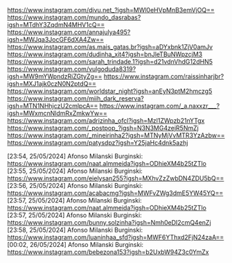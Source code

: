 https://www.instagram.com/divu.net_?igsh=MWl0eHVpMnB3emVjOQ==
https://www.instagram.com/mundo_dasrabas?igsh=MTdhY3ZqdmN4MHV1cQ==
https://www.instagram.com/annajulya495?igsh=MWJqa3JocGF6dXA4Zw==
https://www.instagram.com/as.mais_gatas.br?igsh=aDYxbnk1ZjV0amJv
https://www.instagram.com/dudinha_xit4?igsh=bnJleTBuNWpzcjM3
https://www.instagram.com/sarah_trindade.1?igsh=d21vdnVhdG12dHN5
https://www.instagram.com/vulgoduda8319?igsh=MW9mYWpndzRiZGtyZg==
https://www.instagram.com/raissinharjbr?igsh=MXJ1ajk0czN0N2ptdQ==
https://www.instagram.com/worldstar_night?igsh=anEyN3ptM2hmczg5
https://www.instagram.com/miih_dark_reserva?igsh=MTN1NHhjczU2cmlpcA==
https://www.instagram.com/_a.naxxzr___?igsh=MWxmcnNldmRxZmkwYw==
https://www.instagram.com/adrizinha_ofcl?igsh=Mzl1ZWpzb21nYTgx
https://www.instagram.com/_postpop_?igsh=N3N3MG4zejR5NmZj
https://www.instagram.com/_mineirinha2?igsh=MTNyMjVvMTR3YzAzbw==
https://www.instagram.com/patysdpz?igsh=Y25jaHc4dnk5azhj


[23:54, 25/05/2024] Afonso Milanski Burginski: https://www.instagram.com/naat.almmeida?igsh=ODhieXM4b25tZTlo
[23:55, 25/05/2024] Afonso Milanski Burginski: https://www.instagram.com/eielysan255?igsh=MXhvZzZwbDN4ZDU5bQ==
[23:56, 25/05/2024] Afonso Milanski Burginski: https://www.instagram.com/acabacmg?igsh=MWFvZWg3dmE5YW45YQ==
[23:57, 25/05/2024] Afonso Milanski Burginski: https://www.instagram.com/naat.almmeida?igsh=ODhieXM4b25tZTlo
[23:57, 25/05/2024] Afonso Milanski Burginski: https://www.instagram.com/bunny.solzinha?igsh=Nmh0eDI2cmQ4enZj
[23:58, 25/05/2024] Afonso Milanski Burginski: https://www.instagram.com/luaninhaa_sfd?igsh=MWF6YThxd2FjN24zaA==
[00:02, 26/05/2024] Afonso Milanski Burginski: https://www.instagram.com/bebezona153?igsh=b2UxbW94Z3c0YmZx